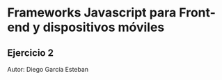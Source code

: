 # Frameworks Javascript para Front-end y dispositivos móviles
## Ejercicio 2
Autor: Diego García Esteban